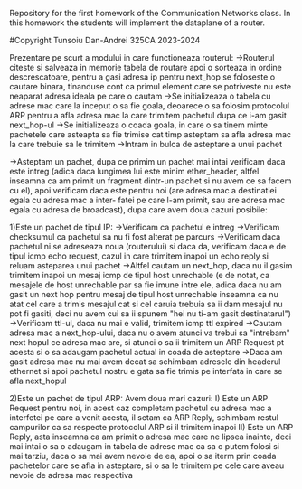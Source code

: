 Repository for the first homework of the Communication Networks class. In this homework the students will implement the dataplane of a router.

#Copyright Tunsoiu Dan-Andrei 325CA 2023-2024

Prezentare pe scurt a modului in care functioneaza routerul:
->Routerul citeste si salveaza in memorie tabela de routare apoi o sorteaza in 
ordine descrescatoare, pentru a gasi adresa ip pentru next_hop se foloseste o 
cautare binara, tinanduse cont ca primul element care se potriveste nu este 
neaparat adresa ideala pe care o cautam
->Se initializeaza o tabela cu adrese mac care la inceput o sa fie goala, 
deoarece o sa folosim protocolul ARP pentru a afla adresa mac la care trimitem 
pachetul dupa ce i-am gasit next_hop-ul
->Se initializeaza o coada goala, in care o sa tinem minte pachetele care 
asteapta sa fie trimise cat timp asteptam sa afla adresa mac la care trebuie sa 
le trimitem
->Intram in bulca de asteptare a unui pachet

->Asteptam un pachet, dupa ce primim un pachet mai intai verificam daca este 
intreg (adica daca lungimea lui este minim ether_header, altfel inseamna ca am 
primit un fragment dintr-un pachet si nu avem ce sa facem cu el), apoi verificam
 daca este pentru noi (are adresa mac a destinatiei egala cu adresa mac a inter-
fatei pe care l-am primit, sau are adresa mac egala cu adresa de broadcast), dupa
care avem doua cazuri posibile:

1)Este un pachet de tipul IP:
->Verificam ca pachetul e intreg
->Verificam checksumul ca pachetul sa nu fi fost alterat pe parcurs
->Verificam daca pachetul ni se adreseaza noua (routerului) si daca da, verificam
daca e de tipul icmp echo request, cazul in care trimitem inapoi un echo reply
si reluam asteparea unui pachet
->Altfel cautam un next_hop, daca nu il gasim trimitem inapoi un mesaj icmp de
tipul host unrechable (e de notat, ca mesajele de host unrechable par sa fie
imune intre ele, adica daca nu am gasit un next hop pentru mesaj de tipul host 
unrechable inseamna ca nu atat cel care a trimis mesajul cat si cel caruia trebuia
sa ii dam mesajul nu pot fi gasiti, deci nu avem cui sa ii spunem "hei nu ti-am
gasit destinatarul")
->Verificam ttl-ul, daca nu mai e valid, trimitem icmp ttl expired
->Cautam adresa mac a next_hop-ului, daca nu o avem atunci va trebui sa "intrebam"
next hopul ce adresa mac are, si atunci o sa ii trimitem un ARP Request pt acesta
si o sa adaugam pachetul actual in coada de asteptare
->Daca am gasit adresa mac nu mai avem decat sa schimbam adresele din headerul
ethernet si apoi pachetul nostru e gata sa fie trimis pe interfata in care se
afla next_hopul

2)Este un pachet de tipul ARP:
Avem doua mari cazuri:
	I) Este un ARP Request pentru noi, in acest caz completam pachetul cu
	adresa mac a interfetei pe care a venit acesta, il setam ca ARP Reply,
	schimbam restul campurilor ca sa respecte protocolul ARP si il trimitem
	inapoi
	II) Este un ARP Reply, asta inseamna ca am primit o adresa mac care ne 
	lipsea inainte, deci mai intai o sa o adaugam in tabela de adrese mac
	ca sa o putem folosi si mai tarziu, daca o sa mai avem nevoie de ea, apoi
	o sa iterm prin coada pachetelor care se afla in asteptare, si o sa le
	trimitem pe cele care aveau nevoie de adresa mac respectiva
